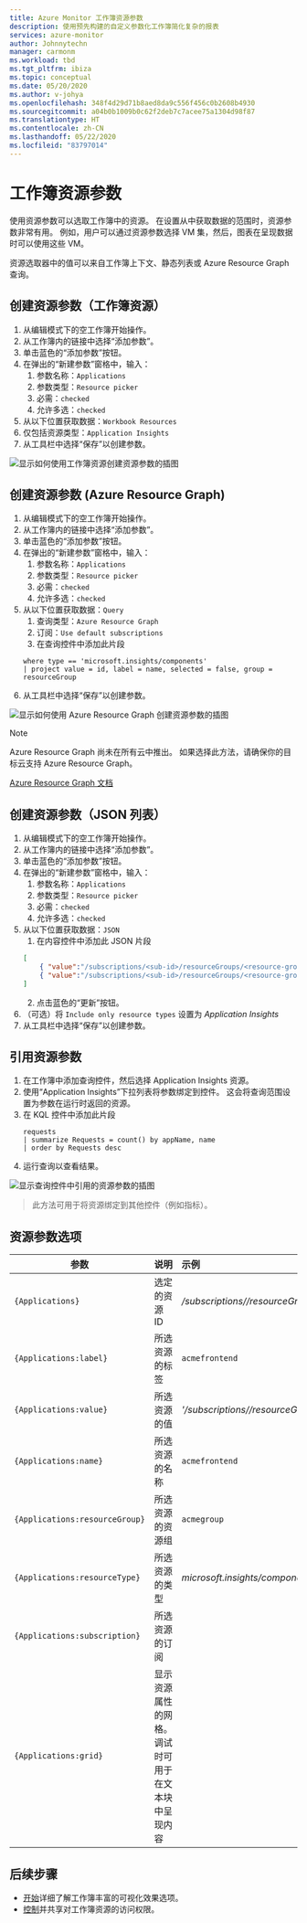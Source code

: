 ```yaml
---
title: Azure Monitor 工作簿资源参数
description: 使用预先构建的自定义参数化工作簿简化复杂的报表
services: azure-monitor
author: Johnnytechn
manager: carmonm
ms.workload: tbd
ms.tgt_pltfrm: ibiza
ms.topic: conceptual
ms.date: 05/20/2020
ms.author: v-johya
ms.openlocfilehash: 348f4d29d71b8aed8da9c556f456c0b2608b4930
ms.sourcegitcommit: a04b0b1009b0c62f2deb7c7acee75a1304d98f87
ms.translationtype: HT
ms.contentlocale: zh-CN
ms.lasthandoff: 05/22/2020
ms.locfileid: "83797014"
---
```

# <a name="workbook-resource-parameters"></a>工作簿资源参数

使用资源参数可以选取工作簿中的资源。 在设置从中获取数据的范围时，资源参数非常有用。 例如，用户可以通过资源参数选择 VM 集，然后，图表在呈现数据时可以使用这些 VM。

资源选取器中的值可以来自工作簿上下文、静态列表或 Azure Resource Graph 查询。

## <a name="creating-a-resource-parameter-workbook-resources"></a>创建资源参数（工作簿资源）
1. 从编辑模式下的空工作簿开始操作。
2. 从工作簿内的链接中选择“添加参数”。
3. 单击蓝色的“添加参数”按钮。
4. 在弹出的“新建参数”窗格中，输入：
    1. 参数名称：`Applications`
    2. 参数类型：`Resource picker`
    3. 必需：`checked`
    4. 允许多选：`checked`
5. 从以下位置获取数据：`Workbook Resources`
6. 仅包括资源类型：`Application Insights`
7. 从工具栏中选择“保存”以创建参数。

![显示如何使用工作簿资源创建资源参数的插图](./media/workbooks-resources/resource-create.png)

## <a name="creating-a-resource-parameter-azure-resource-graph"></a>创建资源参数 (Azure Resource Graph)
1. 从编辑模式下的空工作簿开始操作。
2. 从工作簿内的链接中选择“添加参数”。
3. 单击蓝色的“添加参数”按钮。
4. 在弹出的“新建参数”窗格中，输入：
    1. 参数名称：`Applications`
    2. 参数类型：`Resource picker`
    3. 必需：`checked`
    4. 允许多选：`checked`
5. 从以下位置获取数据：`Query`
    1. 查询类型：`Azure Resource Graph`
    2. 订阅：`Use default subscriptions`
    3. 在查询控件中添加此片段
    ```kusto
    where type == 'microsoft.insights/components'
    | project value = id, label = name, selected = false, group = resourceGroup
    ```
7. 从工具栏中选择“保存”以创建参数。

![显示如何使用 Azure Resource Graph 创建资源参数的插图](./media/workbooks-resources/resource-query.png)

> [!NOTE]
> Azure Resource Graph 尚未在所有云中推出。 如果选择此方法，请确保你的目标云支持 Azure Resource Graph。

[Azure Resource Graph 文档](/governance/resource-graph/overview)

## <a name="creating-a-resource-parameter--json-list"></a>创建资源参数（JSON 列表）
1. 从编辑模式下的空工作簿开始操作。
2. 从工作簿内的链接中选择“添加参数”。
3. 单击蓝色的“添加参数”按钮。
4. 在弹出的“新建参数”窗格中，输入：
    1. 参数名称：`Applications`
    2. 参数类型：`Resource picker`
    3. 必需：`checked`
    4. 允许多选：`checked`
5. 从以下位置获取数据：`JSON`
    1. 在内容控件中添加此 JSON 片段
    ```json
    [
        { "value":"/subscriptions/<sub-id>/resourceGroups/<resource-group>/providers/<resource-type>/acmeauthentication", "label": "acmeauthentication", "selected":true, "group":"Acme Backend" },
        { "value":"/subscriptions/<sub-id>/resourceGroups/<resource-group>/providers/<resource-type>/acmeweb", "label": "acmeweb", "selected":false, "group":"Acme Frontend" }
    ]
    ```
    2. 点击蓝色的“更新”按钮。
6. （可选）将 `Include only resource types` 设置为 _Application Insights_
7. 从工具栏中选择“保存”以创建参数。

## <a name="referencing-a-resource-parameter"></a>引用资源参数
1. 在工作簿中添加查询控件，然后选择 Application Insights 资源。
2. 使用“Application Insights”下拉列表将参数绑定到控件。 这会将查询范围设置为参数在运行时返回的资源。
4. 在 KQL 控件中添加此片段
    ```kusto
    requests
    | summarize Requests = count() by appName, name
    | order by Requests desc
    ```
5. 运行查询以查看结果。 

![显示查询控件中引用的资源参数的插图](./media/workbooks-resources/resource-reference.png)

> 此方法可用于将资源绑定到其他控件（例如指标）。

## <a name="resource-parameter-options"></a>资源参数选项
| 参数 | 说明 | 示例 |
| ------------- |:-------------|:-------------|
| `{Applications}` | 选定的资源 ID | _/subscriptions/<sub-id>/resourceGroups/<resource-group>/providers/<resource-type>/acmeauthentication_ |
| `{Applications:label}` | 所选资源的标签 | `acmefrontend` |
| `{Applications:value}` | 所选资源的值 | _'/subscriptions/<sub-id>/resourceGroups/<resource-group>/providers/<resource-type>/acmeauthentication'_ |
| `{Applications:name}` | 所选资源的名称 | `acmefrontend` |
| `{Applications:resourceGroup}` | 所选资源的资源组 | `acmegroup` |
| `{Applications:resourceType}` | 所选资源的类型 | _microsoft.insights/components_ |
| `{Applications:subscription}` | 所选资源的订阅 |  |
| `{Applications:grid}` | 显示资源属性的网格。 调试时可用于在文本块中呈现内容  |  |

## <a name="next-steps"></a>后续步骤

* [开始](workbooks-visualizations.md)详细了解工作簿丰富的可视化效果选项。
* [控制](workbooks-access-control.md)并共享对工作簿资源的访问权限。

